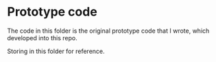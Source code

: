 # Prototype code
The code in this folder is the original prototype code that I wrote, which developed into this repo.

Storing in this folder for reference.